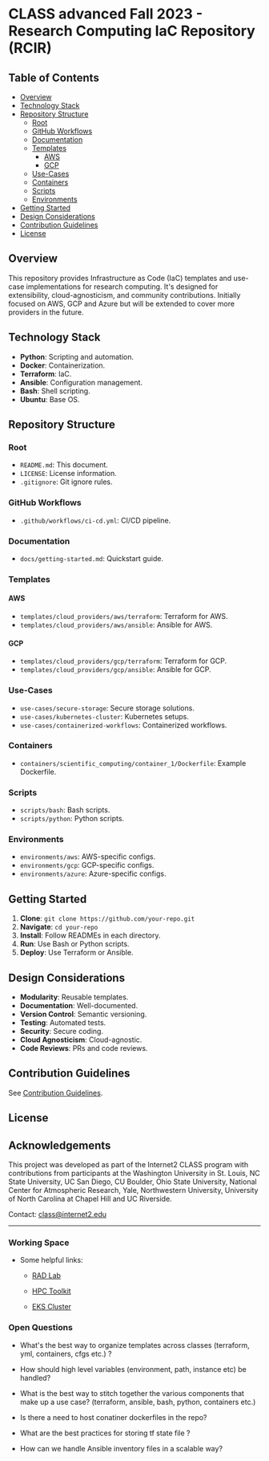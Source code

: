 # CLASS advanced Fall 2023 - Research Computing IaC Repository (RCIR)


## Table of Contents

- [Overview](#overview)
- [Technology Stack](#technology-stack)
- [Repository Structure](#repository-structure)
  - [Root](#root)
  - [GitHub Workflows](#github-workflows)
  - [Documentation](#documentation)
  - [Templates](#templates)
    - [AWS](#aws)
    - [GCP](#gcp)
  - [Use-Cases](#use-cases)
  - [Containers](#containers)
  - [Scripts](#scripts)
  - [Environments](#environments)
- [Getting Started](#getting-started)
- [Design Considerations](#design-considerations)
- [Contribution Guidelines](#contribution-guidelines)
- [License](#license)

## Overview

This repository provides Infrastructure as Code (IaC) templates and use-case implementations for research computing. It's designed for extensibility, cloud-agnosticism, and community contributions. Initially focused on AWS, GCP and Azure but will be extended to cover more providers in the future.

## Technology Stack

- **Python**: Scripting and automation.
- **Docker**: Containerization.
- **Terraform**: IaC.
- **Ansible**: Configuration management.
- **Bash**: Shell scripting.
- **Ubuntu**: Base OS.

## Repository Structure

### Root

- `README.md`: This document.
- `LICENSE`: License information.
- `.gitignore`: Git ignore rules.

### GitHub Workflows

- `.github/workflows/ci-cd.yml`: CI/CD pipeline.

### Documentation

- `docs/getting-started.md`: Quickstart guide.

### Templates

#### AWS

- `templates/cloud_providers/aws/terraform`: Terraform for AWS.
- `templates/cloud_providers/aws/ansible`: Ansible for AWS.

#### GCP

- `templates/cloud_providers/gcp/terraform`: Terraform for GCP.
- `templates/cloud_providers/gcp/ansible`: Ansible for GCP.

### Use-Cases

- `use-cases/secure-storage`: Secure storage solutions.
- `use-cases/kubernetes-cluster`: Kubernetes setups.
- `use-cases/containerized-workflows`: Containerized workflows.

### Containers

- `containers/scientific_computing/container_1/Dockerfile`: Example Dockerfile.

### Scripts

- `scripts/bash`: Bash scripts.
- `scripts/python`: Python scripts.

### Environments

- `environments/aws`: AWS-specific configs.
- `environments/gcp`: GCP-specific configs.
- `environments/azure`: Azure-specific configs.

## Getting Started

1. **Clone**: `git clone https://github.com/your-repo.git`
2. **Navigate**: `cd your-repo`
3. **Install**: Follow READMEs in each directory.
4. **Run**: Use Bash or Python scripts.
5. **Deploy**: Use Terraform or Ansible.

## Design Considerations

- **Modularity**: Reusable templates.
- **Documentation**: Well-documented.
- **Version Control**: Semantic versioning.
- **Testing**: Automated tests.
- **Security**: Secure coding.
- **Cloud Agnosticism**: Cloud-agnostic.
- **Code Reviews**: PRs and code reviews.

## Contribution Guidelines

See [Contribution Guidelines](CONTRIBUTING.md).

## License

## Acknowledgements
This project was developed as part of the Internet2 CLASS program with contributions from participants at the Washington University in St. Louis, NC State University, UC San Diego, CU Boulder, Ohio State University, National Center for Atmospheric Research, Yale, Northwestern University, University of North Carolina at Chapel Hill and UC Riverside. 

Contact: class@internet2.edu


---

### Working Space

- Some helpful links:
  - [RAD Lab](<https://github.com/GoogleCloudPlatform/rad-lab>)

  - [HPC Toolkit](<https://github.com/GoogleCloudPlatform/hpc-toolkit>)

  - [EKS Cluster](<https://developer.hashicorp.com/terraform/tutorials/kubernetes/eks>)

### Open Questions

* What's the best way to organize templates across classes (terraform, yml, containers, cfgs etc.) ?

* How should high level variables (environment, path, instance etc) be handled?

* What is the best way to stitch together the various components that make up a use case? (terraform, ansible, bash, python, containers etc.)

* Is there a need to host conatiner dockerfiles in the repo? 

* What are the best practices for storing tf state file ?

* How can we handle Ansible inventory files in a scalable way?


